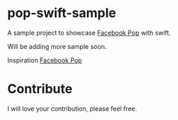 # pop-swift-sample

A sample project to showcase [Facebook Pop](https://github.com/facebook/pop) with swift.

Will be adding more sample soon.

Inspiration [Facebook Pop](https://github.com/maxmyers/FacebookPop)

# Contribute

I will love your contribution, please feel free.

